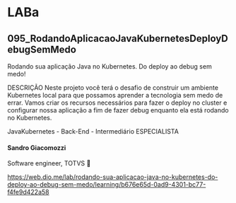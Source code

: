 # LABa

## 095_RodandoAplicacaoJavaKubernetesDeployDebugSemMedo

Rodando sua aplicação Java no Kubernetes. Do deploy ao debug sem medo!

DESCRIÇÃO
Neste projeto você terá o desafio de construir um ambiente Kubernetes local para que possamos aprender a tecnologia sem medo de errar. Vamos criar os recursos necessários para fazer o deploy no cluster e configurar nossa aplicação a fim de fazer debug enquanto ela está rodando no Kubernetes.

JavaKubernetes - Back-End - Intermediário
ESPECIALISTA
#### Sandro Giacomozzi
Software engineer, TOTVS


https://web.dio.me/lab/rodando-sua-aplicacao-java-no-kubernetes-do-deploy-ao-debug-sem-medo/learning/b676e65d-0ad9-4301-bc77-f4fe9d422a58

